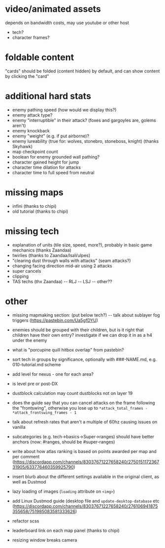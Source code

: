 # video/animated assets

depends on bandwidth costs, may use youtube or other host

- tech?
- character frames?

# foldable content

"cards" should be folded (content hidden) by default, and can show content by clicking the "card"

# additional hard stats

- enemy pathing speed (how would we display this?)
- enemy attack type?
- enemy "interruptible" in their attack? (foxes and gargoyles are, golems aren't)
- enemy knockback
- enemy "weight" (e.g. if put airborne)?
- enemy lureability (true for: wolves, stonebro, stoneboss, knight) (thanks Skyhawk)
- map checkpoint count
- boolean for enemy grounded wall pathing?
- character gained height for jump
- character time dilation for attacks
- character time to full speed from neutral

# missing maps

- infini (thanks to chipi)
- old tutorial (thanks to chipi)

# missing tech

- explanation of units (tile size, speed, more?), probably in basic game mechanics (thanks Zaandaa)
- twirlies (thanks to Zaandaa/IsaVulpes)
- "clearing dust through walls with attacks" (seam attacks?)
- changing facing direction mid-air using 2 attacks
- super cancels
- clipping
- TAS techs (thx Zaandaa)
-- RLJ
-- LSJ
-- other??

# other

- missing mapmaking section: (put below tech?)
-- talk about sublayer fog triggers (https://pastebin.com/Ua5gfDYU)

- enemies should be grouped with their children, but is it right that children have their own entry? investigate if we can drop it in as a h4 under the enemy

- what is "porcupine quill hitbox overlap" from pastebin?

- sort tech in groups by significance, optionally with ###-NAME.md, e.g. 010-tutorial.md scheme

- add level for nexus - one for each area?

- is level pre or post-DX

- dustblock calculation may count dustblocks not on layer 19

- does the guide say that you can cancel attacks on the frame following the "frontswing", otherwise you lose up to `*attack_total_frames - *attack_frontswing_frames - 1`

- talk about refresh rates that aren't a multiple of 60hz causing issues on vanilla

- subcategories (e.g. tech->basics->Super->ranges) should have better anchors (now: #ranges, should be #super-ranges)

- write about how atlas ranking is based on points awarded per map and per comment (https://discordapp.com/channels/83037671227658240/275015117236731905/633776460359925790)

- insert blurb about the different settings available in the original client, as well as Dustmod

- lazy loading of images (`loading` attribute on `<img>`)

- add Linux Dustmod guide (desktop file and `update-desktop-database` etc (https://discordapp.com/channels/83037671227658240/276106941875355658/751985083581333626)

- refactor scss

- leaderboard link on each map panel (thanks to chipi)

- resizing window breaks camera
